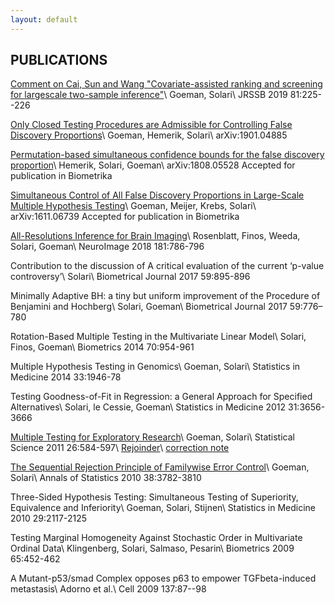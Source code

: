 ```yaml
---
layout: default
---
```


## PUBLICATIONS

[Comment on Cai, Sun and Wang "Covariate-assisted ranking and screening for largescale
two-sample inference"](https://rss.onlinelibrary.wiley.com/doi/pdf/10.1111/rssb.12304)\\
Goeman, Solari\\
JRSSB 2019 81:225--226

[Only Closed Testing Procedures are Admissible for Controlling False Discovery Proportions](https://arxiv.org/pdf/1901.04885.pdf)\\
Goeman, Hemerik, Solari\\
arXiv:1901.04885

[Permutation-based simultaneous confidence bounds for the false discovery proportion](https://arxiv.org/abs/1808.05528)\\
Hemerik, Solari, Goeman\\
arXiv:1808.05528 Accepted for publication in Biometrika

[Simultaneous Control of All False Discovery Proportions in Large-Scale Multiple Hypothesis Testing](https://arxiv.org/pdf/1611.06739.pdf)\\
Goeman, Meijer, Krebs, Solari\\
arXiv:1611.06739 Accepted for publication in Biometrika

[All-Resolutions Inference for Brain Imaging](https://www.biorxiv.org/content/biorxiv/early/2017/11/28/226126.full.pdf)\\
Rosenblatt, Finos, Weeda, Solari, Goeman\\
NeuroImage 2018 181:786-796

Contribution to the discussion of A critical evaluation of the current ‘p-value controversy’\\
Solari\\
Biometrical Journal 2017 59:895-896


Minimally Adaptive BH: a tiny but uniform improvement of the Procedure of Benjamini and Hochberg\\
Solari, Goeman\\
Biometrical Journal 2017 59:776–780


Rotation-Based Multiple Testing in the Multivariate Linear Model\\
Solari, Finos, Goeman\\
Biometrics 2014 70:954-961 

Multiple Hypothesis Testing in Genomics\\
Goeman, Solari\\
Statistics in Medicine 2014 33:1946-78 

Testing Goodness-of-Fit in Regression: a General Approach for Specified Alternatives\\
Solari, le Cessie, Goeman\\
Statistics in Medicine 2012 31:3656-3666 

[Multiple Testing for Exploratory Research](http://projecteuclid.org/download/pdfview_1/euclid.ss/1330437937)\\
Goeman, Solari\\
Statistical Science 2011 26:584-597\\
[Rejoinder](http://projecteuclid.org/download/pdfview_1/euclid.ss/1330437941)\\
[correction note](http://projecteuclid.org/download/pdfview_1/euclid.ss/1377696946)

[The Sequential Rejection Principle of Familywise Error Control](https://arxiv.org/pdf/1211.3313v1.pdf)\\
Goeman, Solari\\
Annals of Statistics 2010 38:3782-3810

Three-Sided Hypothesis Testing: Simultaneous Testing of Superiority, Equivalence and Inferiority\\
Goeman, Solari, Stijnen\\
Statistics in Medicine 2010 29:2117-2125 

Testing Marginal Homogeneity Against Stochastic Order in Multivariate Ordinal Data\\
Klingenberg, Solari, Salmaso, Pesarin\\
Biometrics 2009 65:452-462 

A Mutant-p53/smad Complex opposes p63 to empower TGFbeta-induced metastasis\\
Adorno et al.\\
Cell 2009 137:87--98 


